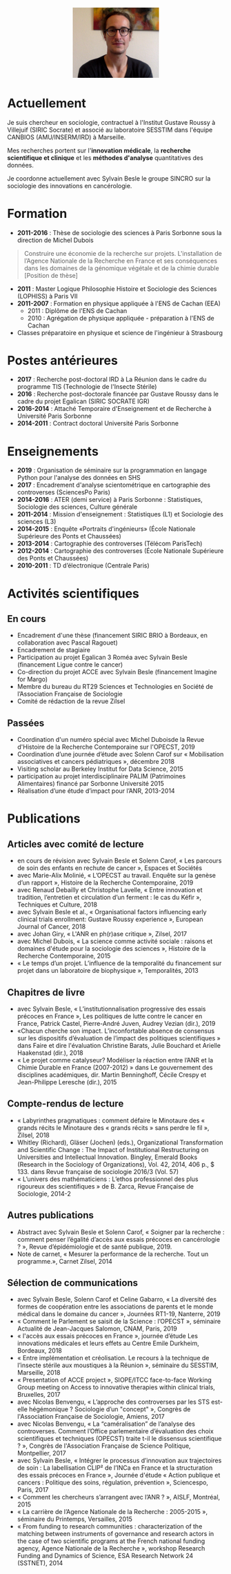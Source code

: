 <p align="center">
  <img width="200" src="/emilien.png">
</p>

# Actuellement 

Je suis chercheur en sociologie, contractuel à l'Institut Gustave Roussy à Villejuif (SIRIC Socrate) et associé au laboratoire SESSTIM dans l'équipe CANBIOS (AMU/INSERM/IRD) à Marseille.

Mes recherches portent sur l'__innovation médicale__, la __recherche scientifique et clinique__ et les __méthodes d'analyse__ quantitatives des
données. 

Je coordonne actuellement avec Sylvain Besle le groupe SINCRO sur la sociologie des innovations en cancérologie.

# Formation

* __2011-2016__ : Thèse de sociologie des sciences à Paris Sorbonne sous la direction de Michel Dubois
>  Construire une économie de la recherche sur projets. L'installation de l’Agence Nationale de la Recherche en France et ses conséquences dans les domaines de la génomique végétale et de la chimie durable [Position de thèse]
* __2011__ : Master Logique Philosophie Histoire et Sociologie des Sciences (LOPHISS) à Paris VII
* __2011-2007__ : Formation en physique appliquée à l'ENS de Cachan (EEA)
    * 2011 : Diplôme de l'ENS de Cachan
    * 2010 : Agrégation de physique appliquée - préparation à l'ENS de Cachan
* Classes préparatoire en physique et science de l'ingénieur à Strasbourg
    
# Postes antérieures

* __2017__ : Recherche post-doctoral IRD à La Réunion dans le cadre du programme TIS (Technologie de l'Insecte Stérile)
* __2016__ : Recherche post-doctorale financée par Gustave Roussy dans le cadre du projet Egalican (SIRIC SOCRATE IGR)
* __2016-2014__ : Attaché Temporaire d'Enseignement et de Recherche à Université Paris Sorbonne
* __2014-2011__ : Contract doctoral Université Paris Sorbonne

# Enseignements
* __2019__ : Organisation de séminaire sur la programmation en langage Python pour l'analyse des données en SHS
* __2017__ : Encadrement d'analyse scientométrique en cartographie des controverses (SciencesPo Paris)
* __2014-2016__ : ATER (demi service) à Paris Sorbonne : Statistiques, Sociologie des sciences, Culture générale
* __2011-2014__ : Mission d'enseignement : Statistiques (L1) et Sociologie des sciences (L3)
* __2014-2015__ : Enquête «Portraits d'ingénieurs» (École Nationale Supérieure des Ponts et Chaussées)
* __2013-2014__ : Cartographie des controverses (Télécom ParisTech)
* __2012-2014__ : Cartographie des controverses (École Nationale Supérieure des Ponts et Chaussées)
* __2010-2011__ : TD d’électronique (Centrale Paris) 

# Activités scientifiques

## En cours
* Encadrement d'une thèse (financement SIRIC BRIO à Bordeaux, en collaboration avec Pascal Ragouet)
* Encadrement de stagiaire
* Participation au projet Egalican 3 Roméa avec Sylvain Besle (financement Ligue contre le cancer)
* Co-direction du projet ACCE avec Sylvain Besle (financement Imagine for Margo)
* Membre du bureau du RT29 Sciences et Technologies en Société de l’Association Française de Sociologie
* Comité de rédaction de la revue Zilsel

## Passées
* Coordination d'un numéro spécial avec Michel Duboisde la Revue d'Histoire de la Recherche Contemporaine sur l'OPECST, 2019
* Coordination d’une journée d’étude avec Solenn Carof sur « Mobilisation associatives et cancers pédiatriques », décembre 2018
* Visiting scholar au Berkeley Institut for Data Science, 2015
* participation au projet interdisciplinaire PALIM (Patrimoines Alimentaires) financé par Sorbonne Université 2015
* Réalisation d’une étude d’impact pour l’ANR, 2013-2014

# Publications

## Articles avec comité de lecture
* en cours de révision avec Sylvain Besle et Solenn Carof, « Les parcours de soin des enfants en rechute de cancer », Espaces et Sociétés 
* avec Marie-Alix Molinié, « L’OPECST au travail. Enquête sur la genèse d’un rapport », Histoire de la Recherche Contemporaine, 2019
* avec Renaud Debailly et Christophe Lavelle, « Entre innovation et tradition, l’entretien et circulation d’un ferment : le cas du Kéfir », Techniques et Culture, 2018
* avec Sylvain Besle et al., « Organisational factors influencing early clinical trials enrollment: Gustave Roussy experience », European Journal of Cancer, 2018
* avec Johan Giry, « L'ANR en ph(r)ase critique », Zilsel, 2017
* avec Michel Dubois, « La science comme activité sociale : raisons et domaines d'étude pour la sociologie des sciences », Histoire de la Recherche Contemporaine, 2015
* « Le temps d’un projet. L’influence de la temporalité du financement sur projet dans un laboratoire de biophysique », Temporalités, 2013

## Chapitres de livre
* avec Sylvain Besle, « L’institutionnalisation progressive des essais précoces en France », Les politiques de lutte contre le cancer en France, Patrick Castel, Pierre-André Juven, Audrey Vezian (dir.), 2019
* «Chacun cherche son impact. L’inconfortable absence de consensus sur les dispositifs d’évaluation de l’impact des politiques scientifiques » dans Faire et dire l'évaluation Christine Barats, Julie Bouchard et Arielle Haakenstad (dir.), 2018
* « Le projet comme catalyseur? Modéliser la réaction entre l’ANR et la Chimie Durable en France (2007-2012) » dans Le gouvernement des disciplines académiques, dir. Martin Benninghoff, Cécile Crespy et Jean-Philippe Leresche (dir.), 2015

## Compte-rendus de lecture
* « Labyrinthes pragmatiques : comment défaire le Minotaure des « grands récits le Minotaure des « grands récits » sans perdre le fil », Zilsel, 2018
* Whitley (Richard), Gläser (Jochen) (eds.), Organizational Transformation and Scientific Change : The Impact of Institutional Restructuring on Universities and Intellectual Innovation. Bingley, Emerald Books (Research in the Sociology of Organizations), Vol. 42, 2014, 406 p., $ 133. dans Revue française de sociologie 2016/3 (Vol. 57) 
* « L’univers des mathématiciens : L’ethos professionnel des plus rigoureux des scientifiques » de B. Zarca, Revue Française de Sociologie, 2014-2

## Autres publications
* Abstract avec Sylvain Besle et Solenn Carof, « Soigner par la recherche : comment penser l’égalité d’accès aux essais précoces en cancérologie ? », Revue d’épidémiologie et de santé publique, 2019.
* Note de carnet, « Mesurer la performance de la recherche. Tout un programme.», Carnet Zilsel, 2014

## Sélection de communications
* avec Sylvain Besle, Solenn Carof et Celine Gabarro, « La diversité des formes de coopération entre les associations de parents et le monde médical dans le domaine du cancer », Journées RT1-19, Nanterre, 2019
* « Comment le Parlement se saisit de la Science : l’OPECST », séminaire Actualité de Jean-Jacques Salomon, CNAM, Paris,  2019
* « l'accès aux essais précoces en France », journée d’étude Les innovations médicales et leurs effets au Centre Emile Durkheim, Bordeaux, 2018
* « Entre implémentation et créolisation. Le recours à la technique de l’insecte stérile aux moustiques à la Réunion », séminaire du SESSTIM, Marseille, 2018
* « Presentation of ACCE project », SIOPE/ITCC face-to-face Working Group meeting on Access to innovative therapies within clinical trials, Bruxelles, 2017
* avec Nicolas Benvengu, « L’approche des controverses par les STS est-elle hégémonique ? Sociologie d’un "concept" », Congrès de l'Association Française de Sociologie, Amiens, 2017
* avec Nicolas Benvengu, « La “caméralisation” de l’analyse des controverses. Comment l’Office parlementaire d’évaluation des choix scientifiques et techniques (OPECST) traite t-il le dissensus scientifique ? », Congrès de l'Association Française de Science Politique, Montpellier, 2017
* avec Sylvain Besle, « Intégrer le processus d’innovation aux trajectoires de soin : La labellisation CLIP² de l’INCa en France et la structuration des essais précoces en France », Journée d'étude « Action publique et cancers : Politique des soins, régulation, prévention », Sciencespo, Paris, 2017
* « Comment les chercheurs s’arrangent avec l’ANR ? », AISLF, Montréal, 2015
* « La carrière de l’Agence Nationale de la Recherche : 2005-2015 », séminaire du Printemps, Versailles, 2015
* « From funding to research communities : characterization of the matching between instruments of governance and research actors in the case of two scientific programs at the French national funding agency, Agence Nationale de la Recherche », workshop Research Funding and Dynamics of Science, ESA Research Network 24 (SSTNET), 2014

